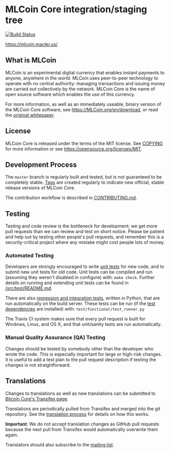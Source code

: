MLCoin Core integration/staging tree
=====================================

[![Build Status](https://travis-ci.org/hailfire113/mlcoin.svg?branch=master)](https://travis-ci.org/hailfire113/mlcoin)

https://mlcoin.macler.us/

What is MLCoin
----------------

MLCoin is an experimental digital currency that enables instant payments to
anyone, anywhere in the world. MLCoin uses peer-to-peer technology to operate
with no central authority: managing transactions and issuing money are carried
out collectively by the network. MLCoin Core is the name of open source
software which enables the use of this currency.

For more information, as well as an immediately useable, binary version of
the MLCoin Core software, see https://MLCoin.org/en/download, or read the
[original whitepaper](https://MLCoincore.org/MLCoin.pdf).

License
-------

MLCoin Core is released under the terms of the MIT license. See [COPYING](COPYING) for more
information or see https://opensource.org/licenses/MIT.

Development Process
-------------------

The `master` branch is regularly built and tested, but is not guaranteed to be
completely stable. [Tags](https://github.com/hailfire113/mlcoin/tags) are created
regularly to indicate new official, stable release versions of MLCoin Core.

The contribution workflow is described in [CONTRIBUTING.md](CONTRIBUTING.md).


Testing
-------

Testing and code review is the bottleneck for development; we get more pull
requests than we can review and test on short notice. Please be patient and help out by testing
other people's pull requests, and remember this is a security-critical project where any mistake might cost people
lots of money.

### Automated Testing

Developers are strongly encouraged to write [unit tests](src/test/README.md) for new code, and to
submit new unit tests for old code. Unit tests can be compiled and run
(assuming they weren't disabled in configure) with: `make check`. Further details on running
and extending unit tests can be found in [/src/test/README.md](/src/test/README.md).

There are also [regression and integration tests](/test), written
in Python, that are run automatically on the build server.
These tests can be run (if the [test dependencies](/test) are installed) with: `test/functional/test_runner.py`

The Travis CI system makes sure that every pull request is built for Windows, Linux, and OS X, and that unit/sanity tests are run automatically.

### Manual Quality Assurance (QA) Testing

Changes should be tested by somebody other than the developer who wrote the
code. This is especially important for large or high-risk changes. It is useful
to add a test plan to the pull request description if testing the changes is
not straightforward.

Translations
------------

Changes to translations as well as new translations can be submitted to
[Bitcoin Core's Transifex page](https://www.transifex.com/projects/p/bitcoin/).

Translations are periodically pulled from Transifex and merged into the git repository. See the
[translation process](doc/translation_process.md) for details on how this works.

**Important**: We do not accept translation changes as GitHub pull requests because the next
pull from Transifex would automatically overwrite them again.

Translators should also subscribe to the [mailing list](https://groups.google.com/forum/#!forum/bitcoin-translators).
